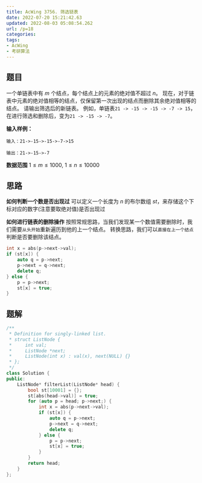 ```yaml
---
title: AcWing 3756. 筛选链表
date: 2022-07-20 15:21:42.63
updated: 2022-08-03 05:08:54.262
url: /p=18
categories: 
tags: 
- AcWing
- 考研算法
---
```


## 题目
一个单链表中有 $m$ 个结点，每个结点上的元素的绝对值不超过 $n$。
现在，对于链表中元素的绝对值相等的结点，仅保留第一次出现的结点而删除其余绝对值相等的结点。
请输出筛选后的新链表。
例如，单链表`21 -> -15 -> -15 -> -7 -> 15`，在进行筛选和删除后，变为`21 -> -15 -> -7`。

**输入样例：**
```
输入：21->-15->-15->-7->15

输出：21->-15->-7
```

**数据范围**
$1≤m≤1000$,
$1≤n≤10000$

## 思路
**如何判断一个数是否出现过**
可以定义一个长度为 $n$ 的布尔数组 $st$，来存储这个下标对应的数字(注意要取绝对值)是否出现过

**如何进行链表的删除操作**
按照常规思路，当我们发现某一个数值需要删除时，我们需要`从头开始`重新遍历到他的上一个结点。
转换思路，我们可以`直接在上一个结点`判断是否要删除该结点。
```cpp
int x = abs(p->next->val);
if (st[x]) {
    auto q = p->next;
    p->next = q->next;
    delete q;
} else {
    p = p->next;
    st[x] = true;
}
```

## 题解
```cpp
/**
 * Definition for singly-linked list.
 * struct ListNode {
 *     int val;
 *     ListNode *next;
 *     ListNode(int x) : val(x), next(NULL) {}
 * };
 */
class Solution {
public:
    ListNode* filterList(ListNode* head) {
        bool st[10001] = {};
        st[abs(head->val)] = true;
        for (auto p = head; p->next;) {
            int x = abs(p->next->val);
            if (st[x]) {
                auto q = p->next;
                p->next = q->next;
                delete q;
            } else {
                p = p->next;
                st[x] = true;
            }
        }
        return head;
    }
};
```